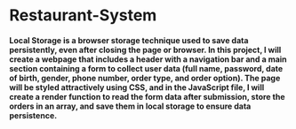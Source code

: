 # Restaurant-System

#### Local Storage is a browser storage technique used to save data persistently, even after closing the page or browser. In this project, I will create a webpage that includes a header with a navigation bar and a main section containing a form to collect user data (full name, password, date of birth, gender, phone number, order type, and order option). The page will be styled attractively using CSS, and in the JavaScript file, I will create a render function to read the form data after submission, store the orders in an array, and save them in local storage to ensure data persistence.